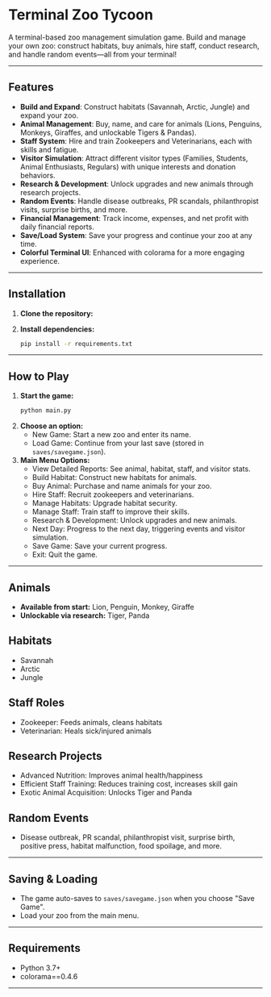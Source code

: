 # Terminal Zoo Tycoon

A terminal-based zoo management simulation game. Build and manage your own zoo: construct habitats, buy animals, hire staff, conduct research, and handle random events—all from your terminal!

---

## Features

- **Build and Expand**: Construct habitats (Savannah, Arctic, Jungle) and expand your zoo.
- **Animal Management**: Buy, name, and care for animals (Lions, Penguins, Monkeys, Giraffes, and unlockable Tigers & Pandas).
- **Staff System**: Hire and train Zookeepers and Veterinarians, each with skills and fatigue.
- **Visitor Simulation**: Attract different visitor types (Families, Students, Animal Enthusiasts, Regulars) with unique interests and donation behaviors.
- **Research & Development**: Unlock upgrades and new animals through research projects.
- **Random Events**: Handle disease outbreaks, PR scandals, philanthropist visits, surprise births, and more.
- **Financial Management**: Track income, expenses, and net profit with daily financial reports.
- **Save/Load System**: Save your progress and continue your zoo at any time.
- **Colorful Terminal UI**: Enhanced with colorama for a more engaging experience.

---

## Installation

1. **Clone the repository:**
   
2. **Install dependencies:**
   ```bash
   pip install -r requirements.txt
   ```

---

## How to Play

1. **Start the game:**
   ```bash
   python main.py
   ```
2. **Choose an option:**
   - New Game: Start a new zoo and enter its name.
   - Load Game: Continue from your last save (stored in `saves/savegame.json`).
3. **Main Menu Options:**
   - View Detailed Reports: See animal, habitat, staff, and visitor stats.
   - Build Habitat: Construct new habitats for animals.
   - Buy Animal: Purchase and name animals for your zoo.
   - Hire Staff: Recruit zookeepers and veterinarians.
   - Manage Habitats: Upgrade habitat security.
   - Manage Staff: Train staff to improve their skills.
   - Research & Development: Unlock upgrades and new animals.
   - Next Day: Progress to the next day, triggering events and visitor simulation.
   - Save Game: Save your current progress.
   - Exit: Quit the game.

---

## Animals
- **Available from start:** Lion, Penguin, Monkey, Giraffe
- **Unlockable via research:** Tiger, Panda

## Habitats
- Savannah
- Arctic
- Jungle

## Staff Roles
- Zookeeper: Feeds animals, cleans habitats
- Veterinarian: Heals sick/injured animals

## Research Projects
- Advanced Nutrition: Improves animal health/happiness
- Efficient Staff Training: Reduces training cost, increases skill gain
- Exotic Animal Acquisition: Unlocks Tiger and Panda

## Random Events
- Disease outbreak, PR scandal, philanthropist visit, surprise birth, positive press, habitat malfunction, food spoilage, and more.

---

## Saving & Loading
- The game auto-saves to `saves/savegame.json` when you choose "Save Game".
- Load your zoo from the main menu.

---

## Requirements
- Python 3.7+
- colorama==0.4.6

---
